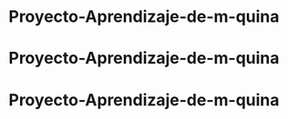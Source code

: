 # Proyecto-Aprendizaje-de-m-quina
# Proyecto-Aprendizaje-de-m-quina
# Proyecto-Aprendizaje-de-m-quina
